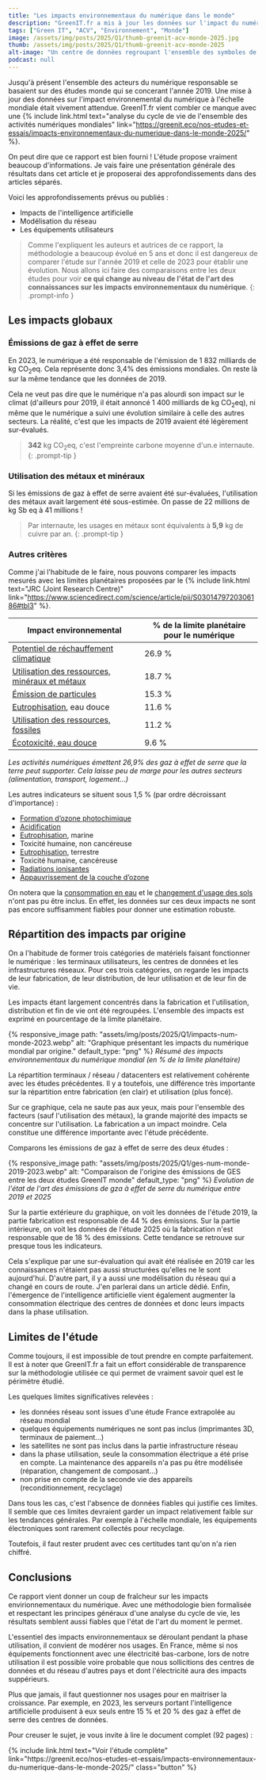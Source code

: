 ```yaml
---
title: "Les impacts environnementaux du numérique dans le monde"
description: "GreenIT.fr a mis à jour les données sur l'impact du numérique dans le monde."
tags: ["Green IT", "ACV", "Environnement", "Monde"]
image: /assets/img/posts/2025/Q1/thumb-greenit-acv-monde-2025.jpg
thumb: /assets/img/posts/2025/Q1/thumb-greenit-acv-monde-2025
alt-image: "Un centre de données regroupant l'ensemble des symboles de la France."
podcast: null
---
```


Jusqu'à présent l'ensemble des acteurs du numérique responsable se basaient sur des études monde qui se concerant l'année 2019. Une mise à jour des données sur l'impact environnemental du numérique à l'échelle mondiale était vivement attendue. GreenIT.fr vient combler ce manque avec une {% include link.html text="analyse du cycle de vie de l'ensemble des activités numériques mondiales" link="https://greenit.eco/nos-etudes-et-essais/impacts-environnementaux-du-numerique-dans-le-monde-2025/" %}.

On peut dire que ce rapport est bien fourni ! L'étude propose vraiment beaucoup d'informations. Je vais faire une présentation générale des résultats dans cet article et je proposerai des approfondissements dans des articles séparés.

Voici les approfondissements prévus ou publiés :
- Impacts de l'intelligence artificielle
- Modélisation du réseau
- Les équipements utilisateurs

> Comme l'expliquent les auteurs et autrices de ce rapport, la méthodologie a beaucoup évolué en 5 ans et donc il est dangereux de comparer l'étude sur l'année 2019 et celle de 2023 pour établir une évolution. Nous allons ici faire des comparaisons entre les deux études pour voir **ce qui change au niveau de l'état de l'art des connaissances sur les impacts environnementaux du numérique**.
{: .prompt-info }

## Les impacts globaux

### Émissions de gaz à effet de serre

En 2023, le numérique a été responsable de l'émission de 1 832 milliards de kg CO<sub>2</sub>eq. Cela représente donc 3,4% des émissions mondiales. On reste là sur la même tendance que les données de 2019.

Cela ne veut pas dire que le numérique n'a pas alourdi son impact sur le climat (d'ailleurs pour 2019, il était annoncé 1 400 milliards de kg CO<sub>2</sub>eq), ni même que le numérique a suivi une évolution similaire à celle des autres secteurs. La réalité, c'est que les impacts de 2019 avaient été légèrement sur-évalués.

> **342** kg CO<sub>2</sub>eq, c'est l'empreinte carbone moyenne d'un.e internaute.
{: .prompt-tip }

### Utilisation des métaux et minéraux

Si les émissions de gaz à effet de serre avaient été sur-évaluées, l'utilisation des métaux avait largement été sous-estimée. On passe de 22 millions de kg Sb eq à 41 millions !

> Par internaute, les usages en métaux sont équivalents à **5,9** kg de cuivre par an.
{: .prompt-tip }

### Autres critères

Comme j'ai l'habitude de le faire, nous pouvons comparer les impacts mesurés avec les limites planétaires proposées par le {% include link.html text="JRC (Joint Research Centre)" link="https://www.sciencedirect.com/science/article/pii/S0301479720306186#tbl3" %}.

| Impact environnemental                         | % de la limite planétaire pour le numérique |
|------------------------------------------------|--------|
| [Potentiel de réchauffement climatique](/blog/2024/05/21/changement-climatique)          | 26.9 % |
| [Utilisation des ressources, minéraux et métaux](/blog/2024/05/27/utilisation-des-metaux) | 18.7 % |
| [Émission de particules](/blog/2024/07/10/particules)                         | 15.3 % |
| [Eutrophisation](/blog/2024/01/17/eutrophisation), eau douce                      | 11.6 % |
| [Utilisation des ressources, fossiles](/blog/2024/04/30/epuisement-ressources-fossiles)           | 11.2 % |
| [Écotoxicité, eau douce](/blog/2024/01/30/ecotoxicite-eau)                         |  9.6 % |

*Les activités numériques émettent 26,9% des gaz à effet de serre que la terre peut supporter. Cela laisse peu de marge pour les autres secteurs (alimentation, transport, logement...)*

Les autres indicateurs se situent sous 1,5 % (par ordre décroissant d'importance) :
- [Formation d’ozone photochimique](/blog/2024/07/30/formation-ozone-photochimique)
- [Acidification](/blog/2024/03/05/acidification)
- [Eutrophisation](/blog/2024/01/17/eutrophisation), marine 
- Toxicité humaine, non cancéreuse 
- [Eutrophisation](/blog/2024/01/17/eutrophisation), terrestre
- Toxicité humaine, cancéreuse 
- [Radiations ionisantes](/blog/2024/12/09/radiations-ionisantes)
- [Appauvrissement de la couche d’ozone](/blog/2024/06/25/depletion-ozone-stratospherique)

On notera que la [consommation en eau](/blog/2024/01/22/utilisation-eau) et le [changement d'usage des sols](/blog/2024/09/30/changement-affectaction-sols) n'ont pas pu être inclus. En effet, les données sur ces deux impacts ne sont pas encore suffisamment fiables pour donner une estimation robuste.

## Répartition des impacts par origine

On a l'habitude de former trois catégories de matériels faisant fonctionner le numérique : les terminaux utilisateurs, les centres de données et les infrastructures réseaux. Pour ces trois catégories, on regarde les impacts de leur fabrication, de leur distribution, de leur utilisation et de leur fin de vie.

Les impacts étant largement concentrés dans la fabrication et l'utilisation, distribution et fin de vie ont été regroupées. L'ensemble des impacts est exprimé en pourcentage de la limite planétaire.

{% responsive_image 
  path: "assets/img/posts/2025/Q1/impacts-num-monde-2023.webp"
  alt: "Graphique présentant les impacts du numérique mondial par origine."
  default_type: "png"
%}
*Résumé des impacts environnementaux du numérique mondial (en % de la limite planétaire)*

La répartition terminaux / réseau / datacenters est relativement cohérente avec les études précédentes. Il y a toutefois, une différence très importante sur la répartition entre fabrication (en clair) et utilisation (plus foncé).

Sur ce graphique, cela ne saute pas aux yeux, mais pour l'ensemble des facteurs (sauf l'utilisation des métaux), la grande majorité des impacts se concentre sur l'utilisation. La fabrication a un impact moindre. Cela constitue une différence importante avec l'étude précédente.

Comparons les émissions de gaz à effet de serre des deux études :

{% responsive_image 
  path: "assets/img/posts/2025/Q1/ges-num-monde-2019-2023.webp"
  alt: "Comparaison de l'origine des émissions de GES entre les deux études GreenIT monde"
  default_type: "png"
%}
*Evolution de l'état de l'art des émissions de gza à effet de serre du numérique entre 2019 et 2025*

Sur la partie extérieure du graphique, on voit les données de l'étude 2019, la partie fabrication est responsable de 44 % des émissions. Sur la partie intérieure, on voit les données de l'étude 2025 où la fabrication n'est responsable que de 18 % des émissions. Cette tendance se retrouve sur presque tous les indicateurs.

Cela s'explique par une sur-évaluation qui avait été réalisée en 2019 car les connaissances n'étaient pas aussi structurées qu'elles ne le sont aujourd'hui. D'autre part, il y a aussi une modélisation du réseau qui a changé en cours de route. J'en parlerai dans un article dédié. Enfin, l'émergence de l'intelligence artificielle vient également augmenter la consommation électrique des centres de données et donc leurs impacts dans la phase utilisation.

## Limites de l'étude

Comme toujours, il est impossible de tout prendre en compte parfaitement. Il est à noter que GreenIT.fr a fait un effort considérable de transparence sur la méthodologie utilisée ce qui permet de vraiment savoir quel est le périmètre étudié.

Les quelques limites significatives relevées :

- les données réseau sont issues d'une étude France extrapolée au réseau mondial
- quelques équipements numériques ne sont pas inclus (imprimantes 3D, terminaux de paiement...)
- les satellites ne sont pas inclus dans la partie infrastructure réseau
- dans la phase utilisation, seule la consommation électrique a été prise en compte. La maintenance des appareils n'a pas pu être modélisée (réparation, changement de composant...)
- non prise en compte de la seconde vie des appareils (reconditionnement, recyclage)

Dans tous les cas, c'est l'absence de données fiables qui justifie ces limites. Il semble que ces limites devraient garder un impact relativement faible sur les tendances générales. Par exemple à l'échelle mondiale, les équipements électroniques sont rarement collectés pour recyclage. 

Toutefois, il faut rester prudent avec ces certitudes tant qu'on n'a rien chiffré.

## Conclusions

Ce rapport vient donner un coup de fraîcheur sur les impacts envirionnementaux du numérique. Avec une méthodologie bien formalisée et respectant les principes généraux d'une analyse du cycle de vie, les résultats semblent aussi fiables que l'état de l'art du moment le permet.

L'essentiel des impacts environnementaux se déroulant pendant la phase utilisation, il convient de modérer nos usages. En France, même si nos équipements fonctionnent avec une électricité bas-carbone, lors de notre utilisation il est possible voire probable que nous sollicitions des centres de données et du réseau d'autres pays et dont l'électricité aura des impacts suppérieurs.

Plus que jamais, il faut questionner nos usages pour en maitriser la croissance. Par exemple, en 2023, les serveurs portant l'intelligence artificielle produisent à eux seuls entre 15 % et 20 % des gaz à effet de serre des centres de données.

Pour creuser le sujet, je vous invite à lire le document complet (92 pages) :

<p class="is-center">{% include link.html text="Voir l'étude complète" link="https://greenit.eco/nos-etudes-et-essais/impacts-environnementaux-du-numerique-dans-le-monde-2025/" class="button" %}</p>
